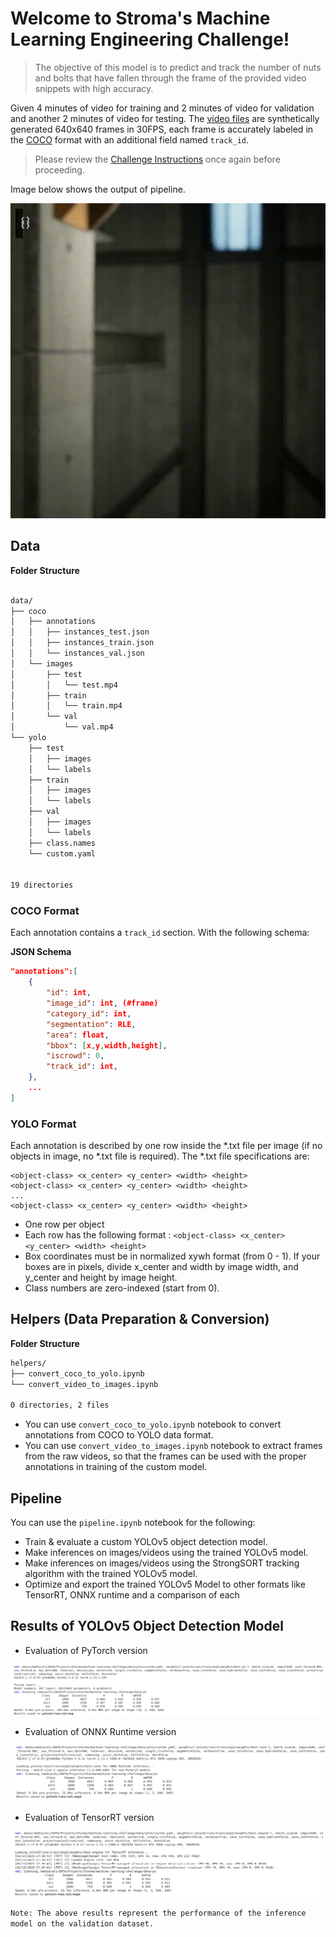 # Welcome to Stroma's Machine Learning Engineering Challenge!
> The objective of this model is to predict and track the number of nuts and bolts that have fallen through the frame of the provided video snippets with high accuracy.

Given 4 minutes of video for training and 2 minutes of video for validation and another 2 minutes of video for testing. The [video files](https://github.com/Stroma-Vision/machine-learning-challenge/releases/download/v0.1/challenge.zip) are synthetically generated 640x640 frames in 30FPS, each frame is accurately labeled in the [COCO](https://opencv.org/introduction-to-the-coco-dataset/) format with an additional field named `track_id`.

> Please review the [Challenge Instructions](https://stromavision.notion.site/Stroma-Machine-Learning-Engineer-Technical-Interview-19f4573982b64791b14121faddb2f176) once again before proceeding.

Image below shows the output of pipeline.

![Pipeline Output](./assets/pipeline_output.gif)

## Data

**Folder Structure**
```bash

data/
├── coco
│   ├── annotations
│   │	├── instances_test.json
│   │	├── instances_train.json
│   │	└── instances_val.json
│   └── images
│       ├── test
│       │   └── test.mp4
│       ├── train
│       │   └── train.mp4
│       └── val
│           └── val.mp4
└── yolo
    ├── test
    │   ├── images
    │   └── labels
    ├── train
    │   ├── images
    │   └── labels
    ├── val
    │   ├── images
    │   └── labels   
    ├── class.names
    └── custom.yaml
    
    
19 directories
```
### COCO Format

Each annotation contains a `track_id` section. With the following schema:

**JSON Schema**

```json
"annotations":[
    {
        "id": int,
        "image_id": int, (#frame)
        "category_id": int,
        "segmentation": RLE,
        "area": float,
        "bbox": [x,y,width,height],
        "iscrowd": 0,
        "track_id": int,
    },
    ...
]
```

### YOLO Format

Each annotation is described by one row inside the *.txt file per image (if no objects in image, no *.txt file is required). The *.txt file specifications are:

```
<object-class> <x_center> <y_center> <width> <height>
<object-class> <x_center> <y_center> <width> <height>
...
<object-class> <x_center> <y_center> <width> <height>
```
- One row per object
- Each row has the following format : `<object-class> <x_center> <y_center> <width> <height>`
- Box coordinates must be in normalized xywh format (from 0 - 1). If your boxes are in pixels, divide x_center and width by image width, and y_center and height by image height.
- Class numbers are zero-indexed (start from 0).

## Helpers (Data Preparation & Conversion)

**Folder Structure**
```bash
helpers/
├── convert_coco_to_yolo.ipynb
└── convert_video_to_images.ipynb

0 directories, 2 files
```
- You can use `convert_coco_to_yolo.ipynb` notebook to convert annotations from COCO to YOLO data format.
- You can use `convert_video_to_images.ipynb` notebook to extract frames from the raw videos, so that the frames can be used with the proper annotations in training of the custom model.

## Pipeline
You can use the `pipeline.ipynb` notebook for the following:
- Train & evaluate a custom YOLOv5 object detection model.
- Make inferences on images/videos using the trained YOLOv5 model.
- Make inferences on images/videos using the StrongSORT tracking algorithm with the trained YOLOv5 model.
- Optimize and export the trained YOLOv5 Model to other formats like TensorRT, ONNX runtime and a comparison of each 

## Results of YOLOv5 Object Detection Model
- Evaluation of PyTorch version 

![Evaluation of PyTorch Model](./assets/pt_model_eval.png)


- Evaluation of ONNX Runtime version 

![Evaluation of ONNX Model](./assets/onnx_model_eval.png)


- Evaluation of TensorRT version 

![Evaluation of TensorRT Model](./assets/TensorRT_model_eval.png)

`Note: The above results represent the performance of the inference model on the validation dataset.`
